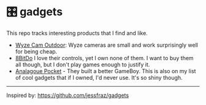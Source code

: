 # :control_knobs: gadgets

This repo tracks interesting products that I find and like. 

- [Wyze Cam Outdoor](https://wyze.com/wyze-cam-outdoor.html): Wyze cameras are small and work surprisingly well for being cheap. 
- [8BitDo](https://www.8bitdo.com/) I love their controls, yet I own none of them. I want to buy them all though, but I don't play games enough to justify it. 
- [Analagoue Pocket](https://www.analogue.co/pocket/) - They built a better GameBoy. This is also on my list of cool gadgets that if I owned, I'd never use. It's so shiny though. 

---- 

Inspired by: https://github.com/jessfraz/gadgets
